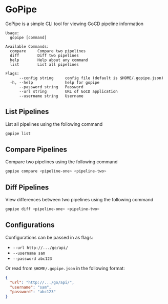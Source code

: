 # GoPipe

GoPipe is a simple CLI tool for viewing GoCD pipeline information

```
Usage:
  gopipe [command]

Available Commands:
  compare     Compare two pipelines
  diff        Diff two pipelines
  help        Help about any command
  list        List all pipelines

Flags:
      --config string     config file (default is $HOME/.gopipe.json)
  -h, --help              help for gopipe
      --password string   Password
      --url string        URL of GoCD application
      --username string   Username
```

## List Pipelines

List all pipelines using the following command

```sh
gopipe list
```

## Compare Pipelines

Compare two pipelines using the following command

```sh
gopipe compare <pipeline-one> <pipeline-two>
```

## Diff Pipelines

View differences between two pipelines using the following command

```sh
gopipe diff <pipeline-one> <pipeline-two>
```

## Configurations

Configurations can be passed in as flags:

- `--url http://.../go/api/`
- `--username sam`
- `--password abc123`

Or read from `$HOME/.gopipe.json` in the following format:

```json
{
  "url": "http://.../go/api/",
  "username": "sam",
  "password": "abc123"
}
```
